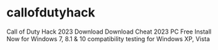# callofdutyhack
Call of Duty Hack 2023 Download Download Cheat 2023 PC Free Install Now for Windows 7, 8.1 &amp; 10 compatibility testing for Windows XP, Vista 
